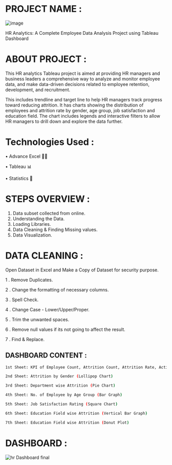 

# PROJECT NAME : 
![image](https://github.com/Lalitvats2105/HR-Analytics-Dashboad-Using-Tableau/assets/84177648/827f8e5d-254f-4358-9abd-fd1a28c0e8ed)


HR Analytics: A Complete Employee Data Analysis Project using Tableau Dashboard

# ABOUT PROJECT : 

This HR analytics Tableau project is aimed at providing HR managers and business leaders a comprehensive way to analyze and monitor employee data, and make data-driven decisions related to employee retention, development, and recruitment.

This includes trendline and target line to help HR managers track progress toward reducing attrition. It has charts showing the distribution of employees and attrition rate by gender, age group, job satisfaction and education field. The chart includes legends and interactive filters to allow HR managers to drill down and explore the data further.

# Technologies Used : 

• Advance Excel 👨‍💻 

• Tableau 📊

• Statistics 📜


# STEPS OVERVIEW : 

 1. Data subset collected from online.
 2. Understanding the Data.
 3. Loading Libraries.
 4. Data Cleaning & Finding Missing values.
 5. Data Visualization.

 # DATA CLEANING : 
 

 Open Dataset in Excel and Make a Copy of Dataset for security purpose.

 1 . Remove Duplicates.

 2 . Change the formatting of necessary columns.

 3 . Spell Check.

 4 . Change Case - Lower/Upper/Proper.

 5 . Trim the unwanted spaces.

 6 . Remove null values if its not going to affect the result.

 7 . Find & Replace.



 
## DASHBOARD CONTENT : 



```bash
1st Sheet: KPI of Employee Count, Attrition Count, Attrition Rate, Active Employees and Average Age.

2nd Sheet: Attrition by Gender (Lollipop Chart)

3rd Sheet: Department wise Attrition (Pie Chart)

4th Sheet: No. of Employee by Age Group (Bar Graph)

5th Sheet: Job Satisfaction Rating (Square Chart)

6th Sheet: Education Field wise Attrition (Vertical Bar Graph)

7th Sheet: Education Field wise Attrition (Donut Plot)
```

# DASHBOARD : 
![hr Dashboard final](https://github.com/Lalitvats2105/HR-Analytics-Dashboad-Using-Tableau/assets/84177648/7e62e140-ff63-495f-98a5-37aa7fc7321e)



